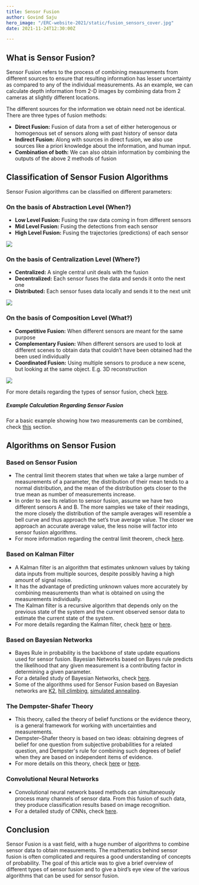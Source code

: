 ```yaml
---
title: Sensor Fusion
author: Govind Saju
hero_image: "/ERC-website-2021/static/fusion_sensors_cover.jpg"
date: 2021-11-24T12:30:00Z

---
```

## What is Sensor Fusion?

Sensor Fusion refers to the process of combining measurements from different sources to ensure that resulting information has lesser uncertainty as compared to any of the individual measurements. As an example, we can calculate depth information from 2-D images by combining data from 2 cameras at slightly different locations.

The different sources for the information we obtain need not be identical. There are three types of fusion methods:

* **Direct Fusion:** Fusion of data from a set of either heterogenous or homogenous set of sensors along with past history of sensor data
* **Indirect Fusion:** Along with sources in direct fusion, we also use sources like a priori knowledge about the information, and human input.
* **Combination of both:** We can also obtain information by combining the outputs of the above 2 methods of fusion

## Classification of Sensor Fusion Algorithms

Sensor Fusion algorithms can be classified on different parameters:

### On the basis of Abstraction Level (When?)

* **Low Level Fusion:** Fusing the raw data coming in from different sensors
* **Mid Level Fusion:** Fusing the detections from each sensor
* **High Level Fusion:** Fusing the trajectories (predictions) of each sensor

![](/ERC-website-2021/static/fusion_sensors_image3.png)

### On the basis of Centralization Level (Where?)

* **Centralized:** A single central unit deals with the fusion
* **Decentralized:** Each sensor fuses the data and sends it onto the next one
* **Distributed:** Each sensor fuses data locally and sends it to the next unit

![](/ERC-website-2021/static/fusion_sensors_image2.png)

### On the basis of Composition Level (What?)

* **Competitive Fusion:** When different sensors are meant for the same purpose
* **Complementary Fusion:** When different sensors are used to look at different scenes to obtain data that couldn’t have been obtained had the been used individually
* **Coordinated Fusion:** Using multiple sensors to produce a new scene, but looking at the same object. E.g. 3D reconstruction

![](/ERC-website-2021/static/fusion_sensors_image1.png)

For more details regarding the types of sensor fusion, check [here](https://www.thinkautonomous.ai/blog/?p=9-types-of-sensor-fusion-algorithms "https://www.thinkautonomous.ai/blog/?p=9-types-of-sensor-fusion-algorithms").

##### Example Calculation Regarding Sensor Fusion

For a basic example showing how two measurements can be combined, check [this](https://en.wikipedia.org/wiki/Sensor_fusion#Example_calculations "https://en.wikipedia.org/wiki/Sensor_fusion#Example_calculations") section.

## Algorithms on Sensor Fusion

### Based on Sensor Fusion

* The central limit theorem states that when we take a large number of measurements of a parameter, the distribution of their mean tends to a normal distribution, and the mean of the distribution gets closer to the true mean as number of measurements increase.
* In order to see its relation to sensor fusion, assume we have two different sensors A and B. The more samples we take of their readings, the more closely the distribution of the sample averages will resemble a bell curve and thus approach the set’s true average value.  The closer we approach an accurate average value, the less noise will factor into sensor fusion algorithms.
* For more information regarding the central limit theorem, check [here](https://en.wikipedia.org/wiki/Central_limit_theorem "https://en.wikipedia.org/wiki/Central_limit_theorem").

### Based on Kalman Filter

* A Kalman filter is an algorithm that estimates unknown values by taking data inputs from multiple sources, despite possibly having a high amount of signal noise.
* It has the advantage of predicting unknown values more accurately by combining measurements than what is obtained on using the measurements individually.
* The Kalman filter is a recursive algorithm that depends only on the previous state of the system and the current observed sensor data to estimate the current state of the system.
* For more details regarding the Kalman filter, check [here](https://www.kalmanfilter.net/default.aspx "https://www.kalmanfilter.net/default.aspx") or [here](https://www.bzarg.com/p/how-a-kalman-filter-works-in-pictures/ "https://www.bzarg.com/p/how-a-kalman-filter-works-in-pictures/").

### Based on Bayesian Networks

* Bayes Rule in probability is the backbone of state update equations used for sensor fusion. Bayesian Networks based on Bayes rule predicts the likelihood that any given measurement is a contributing factor in determining a given parameter.
* For a detailed study of Bayesian Networks, check [here](https://en.wikipedia.org/wiki/Bayesian_network "https://en.wikipedia.org/wiki/Bayesian_network").
* Some of the algorithms used for Sensor Fusion based on Bayesian networks are [K2](http://web.cs.wpi.edu/\~cs539/s05/Projects/k2_algorithm.pdf "http://web.cs.wpi.edu/~cs539/s05/Projects/k2_algorithm.pdf"), [hill climbing](https://www.geeksforgeeks.org/introduction-hill-climbing-artificial-intelligence/ "https://www.geeksforgeeks.org/introduction-hill-climbing-artificial-intelligence/"), [simulated annealing](https://en.wikipedia.org/wiki/Simulated_annealing "https://en.wikipedia.org/wiki/Simulated_annealing").

### The Dempster-Shafer Theory

* This theory, called the theory of belief functions or the evidence theory, is a general framework for working with uncertainties and measurements.
* Dempster–Shafer theory is based on two ideas: obtaining degrees of belief for one question from subjective probabilities for a related question, and Dempster's rule for combining such degrees of belief when they are based on independent items of evidence.
* For more details on this theory, check [here](https://en.wikipedia.org/wiki/Dempster%E2%80%93Shafer_theory "https://en.wikipedia.org/wiki/Dempster%E2%80%93Shafer_theory") or [here](https://www.geeksforgeeks.org/ml-dempster-shafer-theory/ "https://www.geeksforgeeks.org/ml-dempster-shafer-theory/").

### Convolutional Neural Networks

* Convolutional neural network based methods can simultaneously process many channels of sensor data. From this fusion of such data, they produce classification results based on image recognition.
* For a detailed study of CNNs, check [here](https://towardsdatascience.com/a-comprehensive-guide-to-convolutional-neural-networks-the-eli5-way-3bd2b1164a53 "https://towardsdatascience.com/a-comprehensive-guide-to-convolutional-neural-networks-the-eli5-way-3bd2b1164a53").

## Conclusion

Sensor Fusion is a vast field, with a huge number of algorithms to combine sensor data to obtain measurements. The mathematics behind sensor fusion is often complicated and requires a good understanding of concepts of probability. The goal of this article was to give a brief overview of different types of sensor fusion and to give a bird’s eye view of the various algorithms that can be used for sensor fusion.